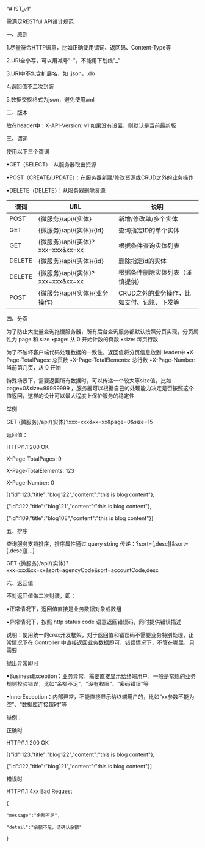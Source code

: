"# IST_v1" 

需满足RESTful API设计规范 

一、原则

1.尽量符合HTTP语意，比如正确使用谓词、返回码、Content-Type等

2.URI全小写，可以用减号"-"，不能用下划线"_"

3.URI中不包含扩展名，如 .json，.do

4.返回值不二次封装

5.数据交换格式为json，避免使用xml

二、版本

放在header中：X-API-Version: v1
如果没有设置，则默认是当前最新版

三、谓词

使用以下三个谓词

•GET（SELECT）：从服务器取出资源

•POST（CREATE/UPDATE）：在服务器新建/修改资源或CRUD之外的业务操作

•DELETE（DELETE）：从服务器删除资源

| 谓词      | URL           | 说明 | 
|------------|----------------|---------|
POST   |{微服务}/api/{实体} |新增/修改单/多个实体
GET  |{微服务}/api/{实体}/{id} |查询指定ID的单个实体 
GET  |{微服务}/api/{实体}?xxx=xxx&xx=xx |根据条件查询实体列表 
DELETE |{微服务}/api/{实体}/{id} |删除指定id的实体 
DELETE |{微服务}/api/{实体}?xxx=xxx&xx=xx |根据条件删除实体列表（谨慎提供）
POST |{微服务}/api/{实体}/{业务操作} |CRUD之外的业务操作，比如支付、记账、下发等 


四、分页

为了防止大批量查询拖慢服务器，所有后台查询服务都默认按照分页实现，分页属性为 page 和 size
•page: 从 0 开始计数的页数
•size: 每页行数

为了不破坏客户端代码处理数据的一致性，返回值将分页信息放到Header中
•X-Page-TotalPages: 总页数
•X-Page-TotalElements: 总行数
•X-Page-Number: 当前第几页，从 0 开始

特殊场景下，需要返回所有数据时，可以传递一个较大等size值，比如 page=0&size=99999999 ，服务器可以根据自己的处理能力决定是否按照这个值返回，这样的设计可以最大程度上保护服务的稳定性

举例

GET {微服务}/api/{实体}?xxx=xxx&xx=xx&page=0&size=15

返回值：

HTTP/1.1 200 OK

X-Page-TotalPages: 9

X-Page-TotalElements: 123

X-Page-Number: 0


[{"id":123,"title":"blog122","content":"this is blog content"},

{"id":122,"title":"blog121","content":"this is blog content"},

{"id":109,"title":"blog108","content":"this is blog content"}]
 


五、排序

查询服务支持排序，排序属性通过 query string 传递：?sort=<field>[,desc][&sort=<field>[,desc]][...]

GET {微服务}/api/{实体}?xxx=xxx&xx=xx&sort=agencyCode&sort=accountCode,desc

 

六、返回值

不对返回值做二次封装，即：

•正常情况下，返回值直接是业务数据对象或数组

•异常情况下，按照 http status code 语意返回错误码，同时提供错误描述


说明：使用统一的crux开发框架，对于返回值和错误码不需要业务特别处理，正常情况下在 Controller 中直接返回业务数据即可，错误情况下，不管在哪里，只需要

抛出异常即可

•BusinessException：业务异常，需要直接显示给终端用户，一般是常规的业务规则校验错误，比如“余额不足”，“没有权限”、“密码错误”等

•InnerException：内部异常，不能直接显示给终端用户的，比如“xx参数不能为空”、“数据库连接超时”等

举例：

正确时

HTTP/1.1 200 OK

[{"id":123,"title":"blog122","content":"this is blog content"},

{"id":122,"title":"blog121","content":"this is blog content"}]
 

错误时

HTTP/1.1 4xx Bad Request

{

    "message":"余额不足",

    "detail":"余额不足，请确认余额"

}
 
